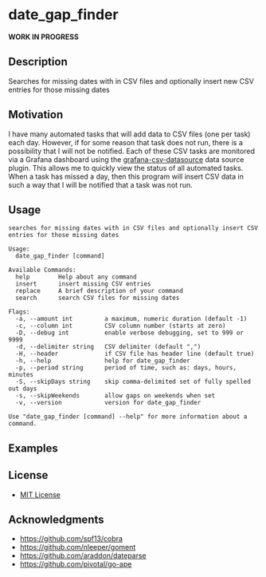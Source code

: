 # date_gap_finder

**WORK IN PROGRESS**

## Description
Searches for missing dates with in CSV files and optionally insert new CSV entries for those missing dates

## Motivation
I have many automated tasks that will add data to CSV files (one per task) each day.  However, if for some reason that 
task does not run, there is a possibility that I will not be notified.  Each of these CSV tasks are monitored via a 
Grafana dashboard using the [grafana-csv-datasource](https://github.com/marcusolsson/grafana-csv-datasource) data source
plugin.  This allows me to quickly view the status of all automated tasks.  When a task has missed a day, then this 
program will insert CSV data in such a way that I will be notified that a task was not run.

## Usage
```
searches for missing dates with in CSV files and optionally insert CSV entries for those missing dates

Usage:
  date_gap_finder [command]

Available Commands:
  help        Help about any command
  insert      insert missing CSV entries
  replace     A brief description of your command
  search      search CSV files for missing dates

Flags:
  -a, --amount int         a maximum, numeric duration (default -1)
  -c, --column int         CSV column number (starts at zero)
  -D, --debug int          enable verbose debugging, set to 999 or 9999
  -d, --delimiter string   CSV delimiter (default ",")
  -H, --header             if CSV file has header line (default true)
  -h, --help               help for date_gap_finder
  -p, --period string      period of time, such as: days, hours, minutes
  -S, --skipDays string    skip comma-delimited set of fully spelled out days
  -s, --skipWeekends       allow gaps on weekends when set
  -v, --version            version for date_gap_finder

Use "date_gap_finder [command] --help" for more information about a command.

```

## Examples

## License
* [MIT License](LICENSE)

## Acknowledgments
* https://github.com/spf13/cobra
* https://github.com/nleeper/goment
* https://github.com/araddon/dateparse
* https://github.com/pivotal/go-ape
